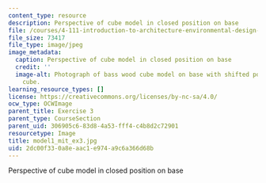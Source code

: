 ```yaml
---
content_type: resource
description: Perspective of cube model in closed position on base
file: /courses/4-111-introduction-to-architecture-environmental-design-spring-2014/2dc00f330a8eaac1e974a9c6a366d68b_model1_mit_ex3.jpg
file_size: 73417
file_type: image/jpeg
image_metadata:
  caption: Perspective of cube model in closed position on base
  credit: ''
  image-alt: Photograph of bass wood cube model on base with shifted portions of the
    cube.
learning_resource_types: []
license: https://creativecommons.org/licenses/by-nc-sa/4.0/
ocw_type: OCWImage
parent_title: Exercise 3
parent_type: CourseSection
parent_uid: 306905c6-83d8-4a53-fff4-c4b8d2c72901
resourcetype: Image
title: model1_mit_ex3.jpg
uid: 2dc00f33-0a8e-aac1-e974-a9c6a366d68b
---
```

Perspective of cube model in closed position on base